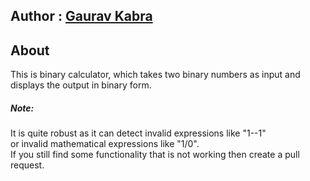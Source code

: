 ## Author : [Gaurav Kabra](https://www.quora.com/profile/Gaurav-Kabra-23)
## About
This is binary calculator, which takes two binary numbers as input and displays the output in binary form.
<br>
##### Note:
It is quite robust as it can detect invalid expressions like "1--1"<br> or invalid mathematical expressions like "1/0".
<br>
If you still find some functionality that is not working then create a pull request.